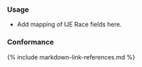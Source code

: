 ### Usage
* Add mapping of IJE Race fields here.


### Conformance

{% include markdown-link-references.md %}
